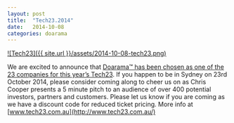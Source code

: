 ```yaml
---
layout: post
title:  "Tech23.2014"
date:   2014-10-08
categories: doarama
---
```



[]()

[![Tech23]({{ site.url }}/assets/2014-10-08-tech23.png)](http://www.tech23.com.au/)

We are excited to announce that [Doarama&trade; has been chosen as one of the 23 companies for this year’s Tech23](http://www.tech23.com.au/the-23.php).
If you happen to be in Sydney on 23rd October 2014, please consider coming along to cheer us on as Chris Cooper presents a 5 minute pitch to an audience of over 400 potential investors, partners and customers.
Please let us know if you are coming as we have a discount code for reduced ticket pricing.  More info at [www.tech23.com.au](http://www.tech23.com.au/)
